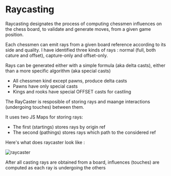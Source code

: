 
Raycasting
==========

Raycasting designates the process of computing chessmen influences on the chess board, to validate and generate moves, from a given game position.

Each chessmen can emit rays from a given board reference according to its side and quality. I have identified three kinds of rays : normal (full, both cature and offset), capture-only and offset-only.

Rays can be generated either with a simple formula (aka delta casts), either than a more specific algorithm (aka special casts)

- All chessmen kind except pawns, produce delta casts
- Pawns have only special casts
- Kings and rooks have special OFFSET casts for castling

The RayCaster is resposible of storing rays and maange interactions (undergoing touches) between them.

It uses two JS Maps for storing rays:

- The first (startings) stores rays by origin ref
- The second (pathings) stores rays which path to the considered ref

Here's what does raycaster look like :

![raycaster](../schemas/raycasting.svg)

After all casting rays are obtained from a board, influences (touches) are computed as each ray is undergoing the others
